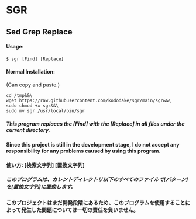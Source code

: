 # SGR
## Sed Grep Replace
#### Usage: 

```
$ sgr [Find] [Replace]
```
#### Normal Installation:
(Can copy and paste.)
````
cd /tmp&&\
wget https://raw.githubusercontent.com/kododake/sgr/main/sgr&&\
sudo chmod +x sgr&&\
sudo mv sgr /usr/local/bin/sgr
````

##### This program replaces the [Find] with the [Replace] in all files under the current directory.
#### Since this project is still in the development stage, I do not accept any responsibility for any problems caused by using this program.
#### 使い方: [検索文字列] [置換文字列]
##### このプログラムは、カレントディレクトリ以下のすべてのファイルで[パターン]を[置換文字列]に置換します。
#### このプロジェクトはまだ開発段階にあるため、このプログラムを使用することによって発生した問題については一切の責任を負いません。
